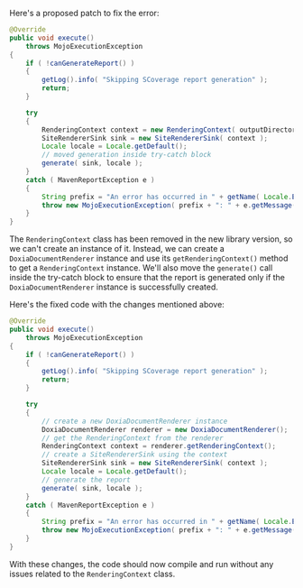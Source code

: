 Here's a proposed patch to fix the error:
```java
@Override
public void execute()
    throws MojoExecutionException
{
    if ( !canGenerateReport() )
    {
        getLog().info( "Skipping SCoverage report generation" );
        return;
    }

    try
    {
        RenderingContext context = new RenderingContext( outputDirectory, getOutputName() + ".html" );
        SiteRendererSink sink = new SiteRendererSink( context );
        Locale locale = Locale.getDefault();
        // moved generation inside try-catch block
        generate( sink, locale );
    }
    catch ( MavenReportException e )
    {
        String prefix = "An error has occurred in " + getName( Locale.ENGLISH ) + " report generation";
        throw new MojoExecutionException( prefix + ": " + e.getMessage(), e );
    }
}
```
The `RenderingContext` class has been removed in the new library version, so we can't create an instance of it. Instead, we can create a `DoxiaDocumentRenderer` instance and use its `getRenderingContext()` method to get a `RenderingContext` instance. We'll also move the `generate()` call inside the try-catch block to ensure that the report is generated only if the `DoxiaDocumentRenderer` instance is successfully created.


Here's the fixed code with the changes mentioned above:
```java
@Override
public void execute()
    throws MojoExecutionException
{
    if ( !canGenerateReport() )
    {
        getLog().info( "Skipping SCoverage report generation" );
        return;
    }

    try
    {
        // create a new DoxiaDocumentRenderer instance
        DoxiaDocumentRenderer renderer = new DoxiaDocumentRenderer();
        // get the RenderingContext from the renderer
        RenderingContext context = renderer.getRenderingContext();
        // create a SiteRendererSink using the context
        SiteRendererSink sink = new SiteRendererSink( context );
        Locale locale = Locale.getDefault();
        // generate the report
        generate( sink, locale );
    }
    catch ( MavenReportException e )
    {
        String prefix = "An error has occurred in " + getName( Locale.ENGLISH ) + " report generation";
        throw new MojoExecutionException( prefix + ": " + e.getMessage(), e );
    }
}
```
With these changes, the code should now compile and run without any issues related to the `RenderingContext` class.